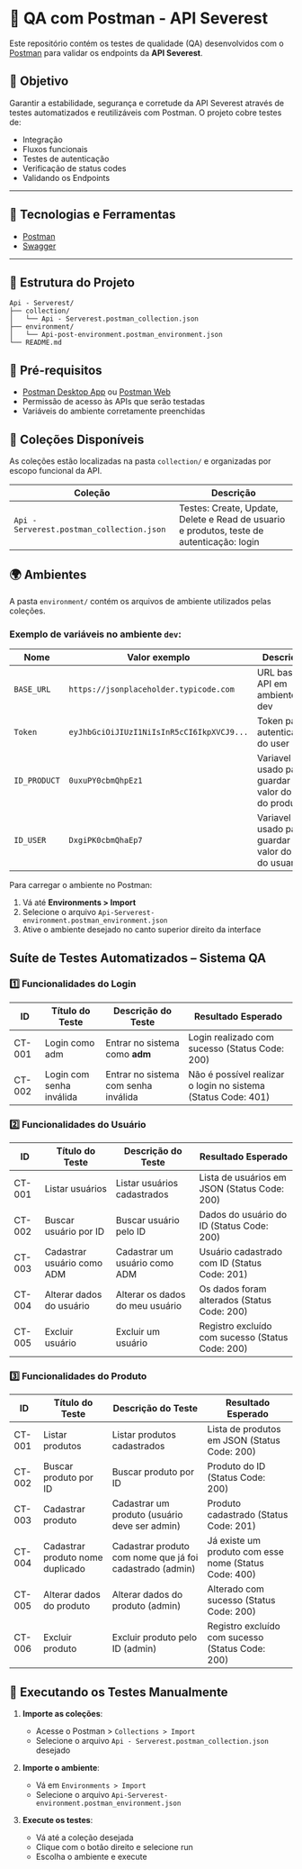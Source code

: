 # 🧪 QA com Postman - API Severest

Este repositório contém os testes de qualidade (QA) desenvolvidos com o [Postman](https://www.postman.com/) para validar os endpoints da **API Severest**.

## 📌 Objetivo

Garantir a estabilidade, segurança e corretude da API Severest através de testes automatizados e reutilizáveis com Postman. O projeto cobre testes de:

- Integração
- Fluxos funcionais
- Testes de autenticação
- Verificação de status codes
- Validando os Endpoints

---

## 🧰 Tecnologias e Ferramentas

- [Postman](https://www.postman.com/)
- [Swagger](https://swagger.io/)

---

## 📁 Estrutura do Projeto

```shell
Api - Serverest/
├── collection/             
│   └── Api - Serverest.postman_collection.json   
├── environment/            
│   └── Api-post-environment.postman_environment.json
└── README.md       
```

## 🧰 Pré-requisitos

- [Postman Desktop App](https://www.postman.com/downloads/) ou [Postman Web](https://web.postman.com/)
- Permissão de acesso às APIs que serão testadas
- Variáveis do ambiente corretamente preenchidas


## 📂 Coleções Disponíveis

As coleções estão localizadas na pasta `collection/` e organizadas por escopo funcional da API.

| Coleção | Descrição |
|--------|-----------|
| `Api - Serverest.postman_collection.json` | Testes: Create, Update, Delete e Read de usuario e produtos, teste de autenticação: login |


## 🌍 Ambientes

A pasta `environment/` contém os arquivos de ambiente utilizados pelas coleções. 

### Exemplo de variáveis no ambiente `dev`:

| Nome        | Valor exemplo                      | Descrição                       |
| ----------- | ---------------------------------- | ------------------------------- |
| `BASE_URL`   | `https://jsonplaceholder.typicode.com`   | URL base da API em ambiente dev |
| `Token`   | `eyJhbGciOiJIUzI1NiIsInR5cCI6IkpXVCJ9...`   | Token para autenticação do user    |
| `ID_PRODUCT`   | `0uxuPY0cbmQhpEz1`   | Variavel usado para guardar o valor do id do produto |
| `ID_USER`   | `DxgiPK0cbmQhaEp7`   | Variavel usado para guardar o valor do id do usuario |

Para carregar o ambiente no Postman:

1. Vá até **Environments > Import**
2. Selecione o arquivo `Api-Serverest-environment.postman_environment.json`
3. Ative o ambiente desejado no canto superior direito da interface

## Suíte de Testes Automatizados – Sistema QA

### 1️⃣ Funcionalidades do Login

| ID     | Título do Teste          | Descrição do Teste                   | Resultado Esperado                                            |
| ------ | ------------------------ | ------------------------------------ | ------------------------------------------------------------- |
| CT-001 | Login como adm           | Entrar no sistema como **adm**       | Login realizado com sucesso (Status Code: 200)                |
| CT-002 | Login com senha inválida | Entrar no sistema com senha inválida | Não é possível realizar o login no sistema (Status Code: 401) |

### 2️⃣ Funcionalidades do Usuário

| ID     | Título do Teste                           | Descrição do Teste                       | Resultado Esperado                               |
| ------ | ----------------------------------------- | ---------------------------------------- | ------------------------------------------------ |
| CT-001 | Listar usuários                           | Listar usuários cadastrados              | Lista de usuários em JSON (Status Code: 200)     |
| CT-002 | Buscar usuário por ID                     | Buscar usuário pelo ID                   | Dados do usuário do ID (Status Code: 200)        |
| CT-003 | Cadastrar usuário como ADM                | Cadastrar um usuário como ADM            | Usuário cadastrado com ID (Status Code: 201)     |
| CT-004 | Alterar dados do usuário                  | Alterar os dados do meu usuário          | Os dados foram alterados (Status Code: 200)      |
| CT-005 | Excluir usuário                           | Excluir um usuário                       | Registro excluído com sucesso (Status Code: 200) |

### 3️⃣ Funcionalidades do Produto

| ID     | Título do Teste                  | Descrição do Teste                                       | Resultado Esperado                                    |
| ------ | -------------------------------- | -------------------------------------------------------- | ----------------------------------------------------- |
| CT-001 | Listar produtos                  | Listar produtos cadastrados                              | Lista de produtos em JSON (Status Code: 200)          |
| CT-002 | Buscar produto por ID            | Buscar produto por ID                                    | Produto do ID (Status Code: 200)                      |
| CT-003 | Cadastrar produto                | Cadastrar um produto (usuário deve ser admin)            | Produto cadastrado (Status Code: 201)                 |
| CT-004 | Cadastrar produto nome duplicado | Cadastrar produto com nome que já foi cadastrado (admin) | Já existe um produto com esse nome (Status Code: 400) |
| CT-005 | Alterar dados do produto         | Alterar dados do produto (admin)                         | Alterado com sucesso (Status Code: 200)               |
| CT-006 | Excluir produto                  | Excluir produto pelo ID (admin)                          | Registro excluído com sucesso (Status Code: 200)      |

## 🧪 Executando os Testes Manualmente

1. **Importe as coleções**:
   - Acesse o Postman > `Collections > Import`
   - Selecione o arquivo `Api - Serverest.postman_collection.json ` desejado

2. **Importe o ambiente**:
   - Vá em `Environments > Import`
   - Selecione o arquivo `Api-Serverest-environment.postman_environment.json`

3. **Execute os testes**:
   - Vá até a coleção desejada
   - Clique com o botão direito e selecione  run
   - Escolha o ambiente e execute
